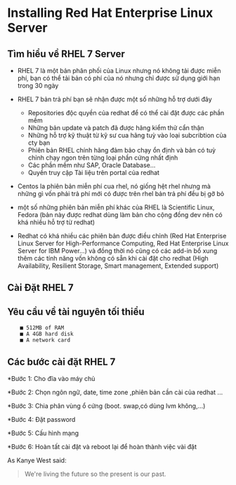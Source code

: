 # Installing Red Hat Enterprise Linux Server

## Tìm hiểu về RHEL 7 Server

* RHEL 7 là một bản phân phối của Linux nhưng nó không tải được miễn phí, bạn có thể tải bản có phí của nó nhưng chỉ được sử dụng giới hạn trong 30 ngày

* RHEL 7 bản trả phí bạn sẽ nhận được một số những hỗ trợ dưới đây
  - Repositories độc quyền của redhat để có thể cài đặt được các phần mềm
  - Những bản update và patch đã được hãng kiểm thử cẩn thận
  - Những hỗ trợ  kỹ thuật từ kỹ sư cua hãng tuỳ vào loại subcribtion của cty bạn
  - Phiên bản RHEL chính hãng đảm bảo chạy ổn định và bản có tuỳ chỉnh chạy ngon trên từng loại phần cứng nhất định
  - Các phần mềm như SAP, Oracle Database...
  - Quyền truy cập Tài liệu trên portal của redhat
  
* Centos la phiên bản miễn phí cua rhel, nó giống hệt rhel nhưng mà những gì vốn phải trả phí mới có được trên rhel bản trả phí đều bị gỡ bỏ 

* một số những phiên bản miễn phí khác của RHEL là Scientific Linux, Fedora (bản này được redhat dùng làm bản cho cộng đồng dev nên có khá nhiều hỗ trợ từ redhat)

* Redhat có khá nhiều các phiên bản được điều chỉnh (Red Hat Enterprise Linux Server for High-Performance Computing, Red Hat Enterprise Linux Server for IBM Power...) và đồng thời nó cũng có các add-in bổ xung thêm các tính năng vốn không có sẵn khi cài đặt cho redhat (High Availability, Resilient Storage, Smart management, Extended support)

## Cài Đặt RHEL 7

## Yêu cầu về tài nguyên tối thiểu
        ■ 512MB of RAM 
        ■ A 4GB hard disk 
        ■ A network card

## Các bước cài đặt RHEL 7

*Bước 1: Cho đĩa vào máy chủ

*Bước 2: Chọn ngôn ngữ, date, time zone ,phiên bản cần cài của redhat ...

*Bước 3: Chia phân vùng ổ cứng (boot. swap,có dùng lvm không,...)

*Bước 4: Đặt password

*Bước 5: Cấu hình mạng

*Bước 6: Hoàn tất cài đặt và reboot lại để hoàn thành việc vài đặt 


As Kanye West said:

> We're living the future so
> the present is our past.
